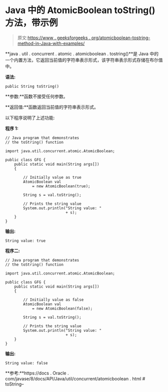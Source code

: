 # Java 中的 AtomicBoolean toString()方法，带示例

> 原文:[https://www . geeksforgeeks . org/atomicboolean-tostring-method-in-Java-with-examples/](https://www.geeksforgeeks.org/atomicboolean-tostring-method-in-java-with-examples/)

**java . util . concurrent . atomic . atomicboolean . tostring()**是 Java 中的一个内置方法，它返回当前值的字符串表示形式，该字符串表示形式存储在布尔值中。

**语法:**

```
public String toString()

```

**参数:**函数不接受任何参数。

**返回值:**函数返回当前值的字符串表示形式。

以下程序说明了上述功能:

**程序 1:**

```
// Java program that demonstrates
// the toString() function

import java.util.concurrent.atomic.AtomicBoolean;

public class GFG {
    public static void main(String args[])
    {

        // Initially value as true
        AtomicBoolean val
            = new AtomicBoolean(true);

        String s = val.toString();

        // Prints the string value
        System.out.println("String value: "
                           + s);
    }
}
```

**输出:**

```
String value: true

```

**程序二:**

```
// Java program that demonstrates
// the toString() function

import java.util.concurrent.atomic.AtomicBoolean;

public class GFG {
    public static void main(String args[])
    {

        // Initially value as false
        AtomicBoolean val
            = new AtomicBoolean(false);

        String s = val.toString();

        // Prints the string value
        System.out.println("String value: "
                           + s);
    }
}
```

**输出:**

```
String value: false

```

**参考:**https://docs . Oracle . com/javase/8/docs/API/Java/util/concurrent/atomicboolean . html # toString–